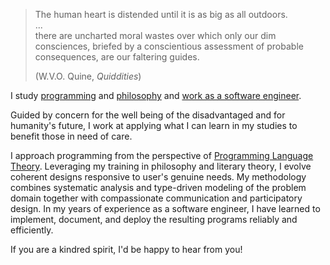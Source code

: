 > The human heart is distended until it is as big as all outdoors.  
> ...  
> there are uncharted moral wastes over which only our dim consciences,
> briefed by a conscientious assessment of probable consequences, are our
> faltering guides.
>
> (W.V.O. Quine, *Quiddities*)

I study [programming](/programs) and [philosophy](/posts) and [work as a
software engineer](/resume).

Guided by concern for the well being of the disadvantaged and for humanity's
future, I work at applying what I can learn in my studies to benefit those in
need of care.

I approach programming from the perspective of [Programming Language
Theory](https://en.wikipedia.org/wiki/Programming_language_theory). Leveraging
my training in philosophy and literary theory, I evolve coherent designs
responsive to user's genuine needs. My methodology combines systematic analysis
and type-driven modeling of the problem domain together with compassionate
communication and participatory design. In my years of experience as a software
engineer, I have learned to implement, document, and deploy the resulting
programs reliably and efficiently.

If you are a kindred spirit, I'd be happy to hear from you!
